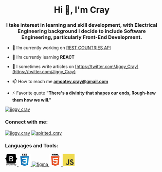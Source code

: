 <h1 align="center">Hi 👋, I'm Cray</h1>
<h3 align="center">I take interest in learning and skill development, with Electrical Engineering background I decide to include Software Engineering, particularly Front-End Development.</h3>


- 🔭 I’m currently working on [REST COUNTRIES API]()

- 🌱 I’m currently learning **REACT**

- 📝 I sometimes write articles on [https://twitter.com/Jiggy_Cray](https://twitter.com/Jiggy_Cray)

- 📫 How to reach me **amoatey.cray@gmail.com**

- ⚡ Favorite quote **"There's a divinity that shapes our ends, Rough-hew them how we will."**
<p align="left"> <a href="https://twitter.com/jiggy_cray" target="blank"><img src="https://img.shields.io/twitter/follow/jiggy_cray?logo=twitter&style=for-the-badge" alt="jiggy_cray" /></a> </p>

<h3 align="left">Connect with me:</h3>
<p align="left">
<a href="https://twitter.com/jiggy_cray" target="blank"><img align="center" src="https://raw.githubusercontent.com/rahuldkjain/github-profile-readme-generator/master/src/images/icons/Social/twitter.svg" alt="jiggy_cray" height="30" width="40" /></a>
<a href="https://instagram.com/spirited_cray" target="blank"><img align="center" src="https://raw.githubusercontent.com/rahuldkjain/github-profile-readme-generator/master/src/images/icons/Social/instagram.svg" alt="spirited_cray" height="30" width="40" /></a>
</p>

<h3 align="left">Languages and Tools:</h3>
<p align="left"> <a href="https://getbootstrap.com" target="_blank" rel="noreferrer"> <img src="https://raw.githubusercontent.com/devicons/devicon/master/icons/bootstrap/bootstrap-plain-wordmark.svg" alt="bootstrap" width="40" height="40"/> </a> <a href="https://www.w3schools.com/css/" target="_blank" rel="noreferrer"> <img src="https://raw.githubusercontent.com/devicons/devicon/master/icons/css3/css3-original-wordmark.svg" alt="css3" width="40" height="40"/> </a> <a href="https://www.figma.com/" target="_blank" rel="noreferrer"> <img src="https://www.vectorlogo.zone/logos/figma/figma-icon.svg" alt="figma" width="40" height="40"/> </a> <a href="https://www.w3.org/html/" target="_blank" rel="noreferrer"> <img src="https://raw.githubusercontent.com/devicons/devicon/master/icons/html5/html5-original-wordmark.svg" alt="html5" width="40" height="40"/> </a> <a href="https://developer.mozilla.org/en-US/docs/Web/JavaScript" target="_blank" rel="noreferrer"> <img src="https://raw.githubusercontent.com/devicons/devicon/master/icons/javascript/javascript-original.svg" alt="javascript" width="40" height="40"/> </a> </p>
